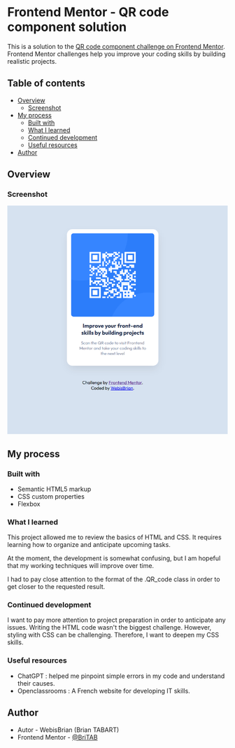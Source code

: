 # Frontend Mentor - QR code component solution

This is a solution to the [QR code component challenge on Frontend Mentor](https://www.frontendmentor.io/challenges/qr-code-component-iux_sIO_H). Frontend Mentor challenges help you improve your coding skills by building realistic projects. 

## Table of contents

- [Overview](#overview)
  - [Screenshot](#screenshot)
- [My process](#my-process)
  - [Built with](#built-with)
  - [What I learned](#what-i-learned)
  - [Continued development](#continued-development)
  - [Useful resources](#useful-resources)
- [Author](#author)

## Overview

### Screenshot

![](screenshot-endofproject.jpg)

## My process

### Built with

- Semantic HTML5 markup
- CSS custom properties
- Flexbox

### What I learned

This project allowed me to review the basics of HTML and CSS. It requires learning how to organize and anticipate upcoming tasks.

At the moment, the development is somewhat confusing, but I am hopeful that my working techniques will improve over time.

I had to pay close attention to the format of the .QR_code class in order to get closer to the requested result.

### Continued development

I want to pay more attention to project preparation in order to anticipate any issues. Writing the HTML code wasn't the biggest challenge. However, styling with CSS can be challenging. Therefore, I want to deepen my CSS skills.

### Useful resources

- ChatGPT : helped me pinpoint simple errors in my code and understand their causes.
- Openclassrooms : A French website for developing IT skills.

## Author

- Autor - WebisBrian (Brian TABART)
- Frontend Mentor - [@BriTAB](https://www.frontendmentor.io/profile/BriTAB)

